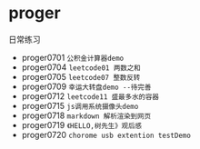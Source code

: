 # proger

日常练习

- proger0701 `公积金计算器demo`
- proger0704 `leetcode01 两数之和`
- proger0705 `leetcode07 整数反转`
- proger0709 `幸运大转盘demo --待完善`
- proger0712 `leetcode11 盛最多水的容器`
- proger0715 `js调用系统摄像头demo`
- proger0718 `markdown 解析渲染到网页`
- proger0719 `《HELLO,树先生》观后感`
- proger0720 `chorome usb extention testDemo`
